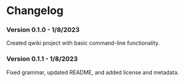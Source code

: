 # Changelog
### Version 0.1.0 - 1/8/2023
Created qwiki project with basic command-line functionality.
### Version 0.1.1 - 1/8/2023
Fixed grammar, updated README, and added license and metadata.